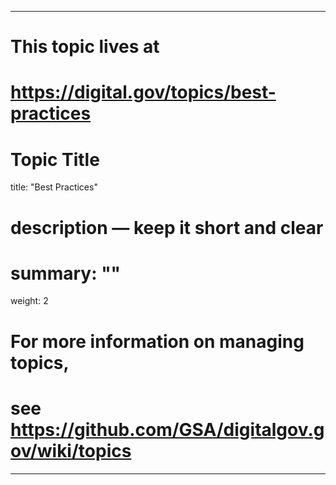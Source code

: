 
---
# This topic lives at
# https://digital.gov/topics/best-practices

# Topic Title
title: "Best Practices"

# description — keep it short and clear
# summary: ""

weight: 2

# For more information on managing topics,
# see https://github.com/GSA/digitalgov.gov/wiki/topics
---
